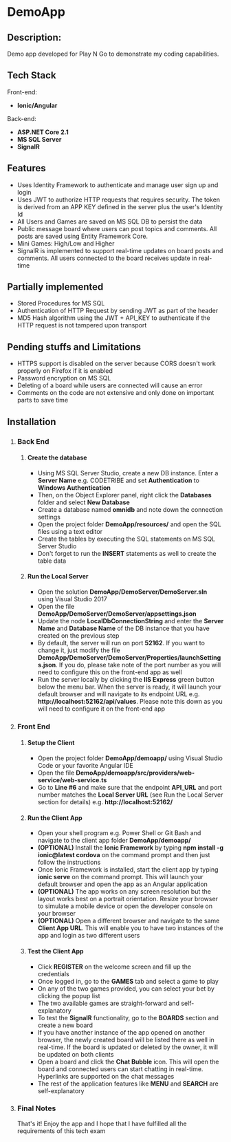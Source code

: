 # DemoApp

<p><h2>Description:</h2>Demo app developed for Play N Go to demonstrate my coding capabilities.</p>

<h2>Tech Stack</h2>
Front-end:
<ul>
  <li><strong>Ionic/Angular</strong></li>
</ul>
Back-end:
<ul>
  <li><strong>ASP.NET Core 2.1</strong></li>
  <li><strong>MS SQL Server</strong></li>
  <li><strong>SignalR</strong></li>
</ul>

<h2>Features</h2>
<ul>
  <li>Uses Identity Framework to authenticate and manage user sign up and login</li>
  <li>Uses JWT to authorize HTTP requests that requires security. The token is derived from an APP KEY defined in the server plus the user's Identity Id</li>
  <li>All Users and Games are saved on MS SQL DB to persist the data</li>
  <li>Public message board where users can post topics and comments. All posts are saved using Entity Framework Core.</li>
  <li>Mini Games: High/Low and Higher</li>
  <li>SignalR is implemented to support real-time updates on board posts and comments. All users connected to the board receives update in real-time</li>
</ul>

<h2>Partially implemented</h2>
<ul>
  <li>Stored Procedures for MS SQL</li>
  <li>Authentication of HTTP Request by sending JWT as part of the header</li>
  <li>MD5 Hash algorithm using the JWT + API_KEY to authenticate if the HTTP request is not tampered upon transport</li>
</ul>

<h2>Pending stuffs and Limitations</h2>
<ul>
  <li>HTTPS support is disabled on the server because CORS doesn't work properly on Firefox if it is enabled</li>
  <li>Password encryption on MS SQL</li>
  <li>Deleting of a board while users are connected will cause an error</li>
  <li>Comments on the code are not extensive and only done on important parts to save time</li>
</ul>

<h2>Installation</h2>
<ol>
  <li>
    <h3>Back End</h3>
    <ol>
      <li>
        <h4>Create the database</h4>
        <ul>
          <li>Using MS SQL Server Studio, create a new DB instance. Enter a <b>Server Name</b> e.g. CODETRIBE and set <b>Authentication</b> to <b>Windows Authentication</b></li>
          <li>Then, on the Object Explorer panel, right click the <b>Databases</b> folder and select <b>New Database</b></li>
          <li>Create a database named <b>omnidb</b> and note down the connection settings</li>
          <li>Open the project folder <b>DemoApp/resources/</b> and open the SQL files using a text editor</li>
          <li>Create the tables by executing the SQL statements on MS SQL Server Studio</li>
          <li>Don't forget to run the <b>INSERT</b> statements as well to create the table data</li>
        </ul>
      </li>
      <li>
        <h4>Run the Local Server</h4>
        <ul>
          <li>Open the solution <b>DemoApp/DemoServer/DemoServer.sln</b> using Visual Studio 2017</li>
          <li>Open the file <b>DemoApp/DemoServer/DemoServer/appsettings.json</b></li>
          <li>Update the node <b>LocalDbConnectionString</b> and enter the <b>Server Name</b> and <b>Database Name</b> of the DB instance that you have created on the previous step</li>
          <li>By default, the server will run on port <b>52162</b>. If you want to change it, just modify the file <b>DemoApp/DemoServer/DemoServer/Properties/launchSettings.json</b>. If you do, please take note of the port number as you will need to configure this on the front-end app as well</li>
          <li>Run the server locally by clicking the <b>IIS Express</b> green button below the menu bar. When the server is ready, it will launch your default browser and will navigate to its endpoint URL e.g. <b>http://localhost:52162/api/values</b>. Please note this down as you will need to configure it on the front-end app</li>
        </ul>
      </li>
    </ol>
  </li>
  <li>
    <h3>Front End</h3>
    <ol>
      <li>
        <h4>Setup the Client</h4>
        <ul>
          <li>Open the project folder <b>DemoApp/demoapp/</b> using Visual Studio Code or your favorite Angular IDE</li>
          <li>Open the file <b>DemoApp/demoapp/src/providers/web-service/web-service.ts</b></li>
          <li>Go to <b>Line #6</b> and make sure that the endpoint <b>API_URL</b> and port number matches the <b>Local Server URL</b> (see Run the Local Server section for details) e.g. <b>http://localhost:52162/</b></li>
        </ul>
      </li>
      <li>
        <h4>Run the Client App</h4>
        <ul>
          <li>Open your shell program e.g. Power Shell or Git Bash and navigate to the client app folder <b>DemoApp/demoapp/</b></li>
          <li><b>(OPTIONAL)</b> Install the <b>Ionic Framework</b> by typing <b>npm install -g ionic@latest cordova</b> on the command prompt and then just follow the instructions</li>
          <li>Once Ionic Framework is installed, start the client app by typing <b>ionic serve</b> on the command prompt. This will launch your default browser and open the app as an Angular application</li>
          <li><b>(OPTIONAL)</b> The app works on any screen resolution but the layout works best on a portrait orientation. Resize your browser to simulate a mobile device or open the developer console on your browser</li>
          <li><b>(OPTIONAL)</b> Open a different browser and navigate to the same <b>Client App URL</b>. This will enable you to have two instances of the app and login as two different users</li>
        </ul>
      </li>
      <li>
        <h4>Test the Client App</h4>
        <ul>
          <li>Click <b>REGISTER</b> on the welcome screen and fill up the credentials</li>
          <li>Once logged in, go to the <b>GAMES</b> tab and select a game to play</li>
          <li>On any of the two games provided, you can select your bet by clicking the popup list</li>
          <li>The two available games are straight-forward and self-explanatory</li>
          <li>To test the <b>SignalR</b> functionality, go to the <b>BOARDS</b> section and create a new board</li>
          <li>If you have another instance of the app opened on another browser, the newly created board will be listed there as well in real-time. If the board is updated or deleted by the owner, it will be updated on both clients</li>
          <li>Open a board and click the <b>Chat Bubble</b> icon. This will open the board and connected users can start chatting in real-time. Hyperlinks are supported on the chat messages</li>
          <li>The rest of the application features like <b>MENU</b> and <b>SEARCH</b> are self-explanatory</li>
        </ul>
      </li>
    </ol>
  </li>
  <li>
    <h3>Final Notes</h3>
    <p>That's it! Enjoy the app and I hope that I have fulfilled all the requirements of this tech exam</p>
  </li>
</ol>
